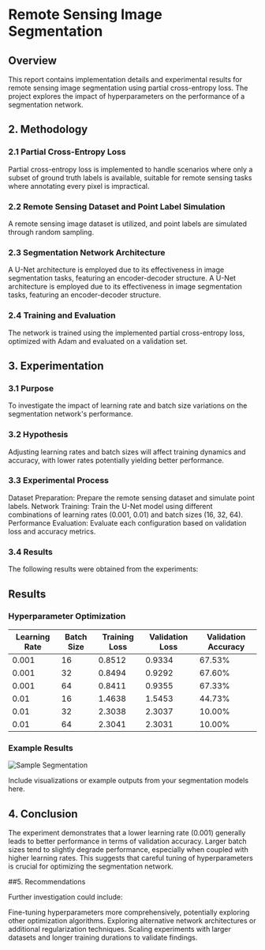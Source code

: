 # Remote Sensing Image Segmentation

## Overview
This report contains implementation details and experimental results for remote sensing image segmentation using partial cross-entropy loss. The project explores the impact of hyperparameters on the performance of a segmentation network.

## 2. Methodology

### 2.1 Partial Cross-Entropy Loss

Partial cross-entropy loss is implemented to handle scenarios where only a subset of ground truth labels is available, suitable for remote sensing tasks where annotating every pixel is impractical.


### 2.2 Remote Sensing Dataset and Point Label Simulation

A remote sensing image dataset is utilized, and point labels are simulated through random sampling.

### 2.3 Segmentation Network Architecture

A U-Net architecture is employed due to its effectiveness in image segmentation tasks, featuring an encoder-decoder structure. A U-Net architecture is employed due to its effectiveness in image segmentation tasks, featuring an encoder-decoder structure.


### 2.4 Training and Evaluation

The network is trained using the implemented partial cross-entropy loss, optimized with Adam and evaluated on a validation set.

## 3. Experimentation

### 3.1 Purpose

To investigate the impact of learning rate and batch size variations on the segmentation network's performance.

### 3.2 Hypothesis

Adjusting learning rates and batch sizes will affect training dynamics and accuracy, with lower rates potentially yielding better performance.

### 3.3 Experimental Process

Dataset Preparation: Prepare the remote sensing dataset and simulate point labels.
Network Training: Train the U-Net model using different combinations of learning rates (0.001, 0.01) and batch sizes (16, 32, 64).
Performance Evaluation: Evaluate each configuration based on validation loss and accuracy metrics.

### 3.4 Results

The following results were obtained from the experiments:

## Results

### Hyperparameter Optimization

| Learning Rate | Batch Size | Training Loss | Validation Loss | Validation Accuracy |
|---------------|------------|---------------|-----------------|---------------------|
| 0.001         | 16         | 0.8512        | 0.9334          | 67.53%              |
| 0.001         | 32         | 0.8494        | 0.9292          | 67.60%              |
| 0.001         | 64         | 0.8411        | 0.9355          | 67.33%              |
| 0.01          | 16         | 1.4638        | 1.5453          | 44.73%              |
| 0.01          | 32         | 2.3038        | 2.3037          | 10.00%              |
| 0.01          | 64         | 2.3041        | 2.3031          | 10.00%              |

### Example Results

![Sample Segmentation](results/sample_segmentation.png)

Include visualizations or example outputs from your segmentation models here.



## 4. Conclusion

The experiment demonstrates that a lower learning rate (0.001) generally leads to better performance in terms of validation accuracy. Larger batch sizes tend to slightly degrade performance, especially when coupled with higher learning rates. This suggests that careful tuning of hyperparameters is crucial for optimizing the segmentation network.

##5. Recommendations

Further investigation could include:

Fine-tuning hyperparameters more comprehensively, potentially exploring other optimization algorithms.
Exploring alternative network architectures or additional regularization techniques.
Scaling experiments with larger datasets and longer training durations to validate findings.
